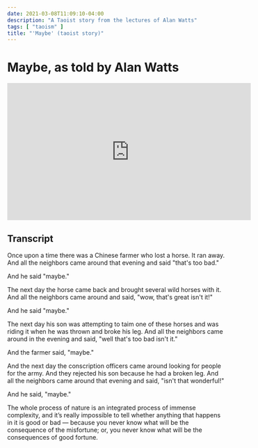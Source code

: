 ```yaml
---
date: 2021-03-08T11:09:10-04:00
description: "A Taoist story from the lectures of Alan Watts"
tags: [ "taoism" ]
title: "'Maybe' (taoist story)"
---
```


# Maybe, as told by Alan Watts

<iframe width="560" height="315" src="https://www.youtube.com/embed/OX0OARBqBp0" title="YouTube video player" frameborder="0" allow="accelerometer; autoplay; clipboard-write; encrypted-media; gyroscope; picture-in-picture" allowfullscreen></iframe>

## Transcript

Once upon a time there was a Chinese farmer who lost a horse. It ran away. And all the neighbors came around that evening and said "that's too bad." 

And he said "maybe."

The next day the horse came back and brought several wild horses with it. And all the neighbors came around and said, "wow, that's great isn't it!" 

And he said "maybe."

The next day his son was attempting to taim one of these horses and was riding it when he was thrown and broke his leg. And all the neighbors came around in the evening and said, "well that's too bad isn't it." 

And the farmer said, "maybe."

And the next day the conscription officers came around looking for people for the army. And they rejected his son because he had a broken leg. And all the neighbors came around that evening and said, "isn't that wonderful!" 

And he said, "maybe."

The whole process of nature is an integrated process of immense complexity, and it’s really impossible to tell whether anything that happens in it is good or bad — because you never know what will be the consequence of the misfortune; or, you never know what will be the consequences of good fortune.
